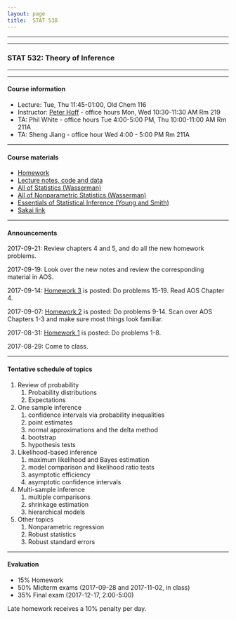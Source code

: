 ```yaml
---
layout: page
title:  STAT 538
---
```



---
---



### STAT 532: Theory of Inference


---
---

#### Course information 
* Lecture: Tue, Thu 11:45-01:00, Old Chem 116
* Instructor: [Peter Hoff](https://pdhoff.github.io/) - office hours Mon, Wed 10:30-11:30 AM Rm 219 
* TA: Phil White - office hours Tue 4:00-5:00 PM, Thu 10:00-11:00 AM Rm 211A
* TA: Sheng Jiang - office hour Wed 4:00 - 5:00 PM Rm 211A

---

#### Course materials 
* [Homework](http://www.stat.duke.edu/~pdh10/Teaching/532/homework.pdf) 
* [Lecture notes, code and data](http://www.stat.duke.edu/~pdh10/Teaching/532/) 
* [All of Statistics (Wasserman)](http://www.springer.com/us/book/9780387402727)
* [All of Nonparametric Statistics (Wasserman)](http://www.springer.com/us/book/9780387251455) 
* [Essentials of Statistical Inference (Young and Smith)](https://www.cambridge.org/core/books/essentials-of-statistical-inference/7CDE4B08DD68DE7EE0B00F778FC29CCD) 
* [Sakai link](https://sakai.duke.edu/portal/site/0da4d042-abe5-4373-b2f4-ccf0fa5df2ac) 

---

#### Announcements     
2017-09-21: Review chapters 4 and 5, and do all the new homework problems. 

2017-09-19: Look over the new notes and review the corresponding material in AOS. 

2017-09-14: [Homework 3](http://www.stat.duke.edu/~pdh10/Teaching/532/homework.pdf) is posted: Do problems 15-19. Read  AOS Chapter 4.  

2017-09-07: [Homework 2](http://www.stat.duke.edu/~pdh10/Teaching/532/homework.pdf) is posted: Do problems 9-14. Scan over AOS Chapters 1-3 and make 
sure most things look familiar. 

2017-08-31: [Homework 1](http://www.stat.duke.edu/~pdh10/Teaching/532/homework.pdf) is posted: Do problems 1-8. 

2017-08-29: Come to class. 

---


#### Tentative schedule of topics  
1. Review of probability 
   1. Probability distributions
   2. Expectations 
1. One sample inference  
   1. confidence intervals via probability inequalities
   2. point estimates
   3. normal approximations and the delta method
   4. bootstrap 
   5. hypothesis tests  
2. Likelihood-based inference   
   1. maximum likelihood and Bayes estimation 
   2. model comparison and likelihood ratio tests  
   3. asymptotic efficiency 
   4. asymptotic confidence intervals
3. Multi-sample inference   
   1. multiple comparisons
   2. shrinkage estimation 
   3. hierarchical models
3. Other topics       
   1. Nonparametric regression
   2. Robust statistics 
   3. Robust standard errors
      

---

#### Evaluation
* 15% Homework  
* 50% Midterm exams (2017-09-28 and 2017-11-02, in class)
* 35% Final exam (2017-12-17, 2:00-5:00)

Late homework receives a 10% penalty per day. 


